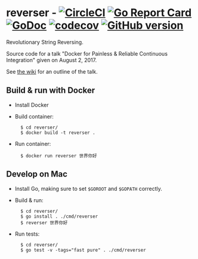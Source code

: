 # reverser - [![CircleCI](https://circleci.com/gh/LilyLambda/reverser.svg?style=svg&circle-token=eed3aa531adffca69a3011ceaf9f9b5cba953178)](https://circleci.com/gh/LilyLambda/reverser) [![Go Report Card](https://goreportcard.com/badge/github.com/lilylambda/reverser)](https://goreportcard.com/report/github.com/lilylambda/reverser) [![GoDoc](https://godoc.org/github.com/lilylambda/reverser?status.svg)](http://godoc.org/github.com/lilylambda/reverser) [![codecov](https://codecov.io/gh/lilylambda/reverser/branch/master/graph/badge.svg)](https://codecov.io/gh/lilylambda/reverser) [![GitHub version](https://badge.fury.io/gh/LilyLambda%2Freverser.svg)](https://badge.fury.io/gh/LilyLambda%2Freverser)

Revolutionary String Reversing.

Source code for a talk "Docker for Painless & Reliable Continuous Integration" given on August 2, 2017.

See [the wiki](https://github.com/LilyLambda/reverser/wiki) for an outline of the talk.

## Build & run with Docker

- Install Docker
- Build container:

        $ cd reverser/
        $ docker build -t reverser .

- Run container:

        $ docker run reverser 世界你好

## Develop on Mac

- Install Go, making sure to set `$GOROOT` and `$GOPATH` correctly.

- Build & run:

        $ cd reverser/
        $ go install . ./cmd/reverser
        $ reverser 世界你好

- Run tests:

        $ cd reverser/
        $ go test -v -tags="fast pure" . ./cmd/reverser
